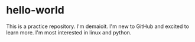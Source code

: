 # hello-world
This is a practice repository.
I'm demaioit. I'm new to GitHub and excited to learn more. I'm most interested in linux and python.
